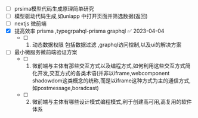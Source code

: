 - [ ] prsima模型代码生成原理简单研究
- [ ] 模型驱动代码生成,如uniapp 中打开页面并筛选数据(返回)
- [ ] nextjs 微前端
- [x] 提高效率 prisma ,typegrpahql-prisma  graphql ✅ 2023-04-04
	- [ ]  1. 动态数据权限  包括数据过滤 ,graphql访问控制,以及ui的解决方案
- [ ] 最小微服务微前端验证方案
	- [ ] 1. 微前端与主体有那些交互方式以及编程方式,如何利用这些交互方式简化开发,交互方式的各类术语(并非以iframe,webcomponent shadowdom这类概念的统称,而是以iframe这种方式为主的通信方式,如postmessage,boradcast)
	- [ ] 2. 微前端与主体有哪些设计模式编程模式,利于创建高可用,高复用的软件体系